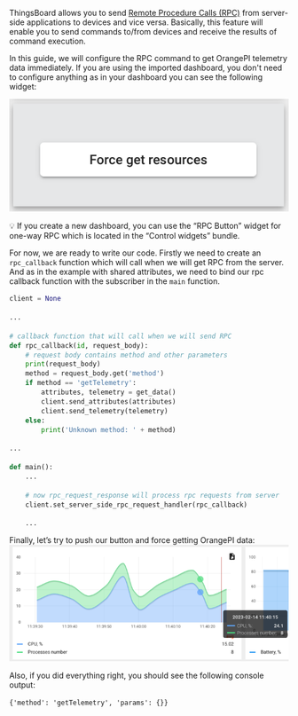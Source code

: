 ThingsBoard allows you to send [Remote Procedure Calls (RPC)](/docs/{{page.docsPrefix}}user-guide/rpc/#server-side-rpc) from server-side applications to devices and vice versa. 
Basically, this feature will enable you to send commands to/from devices and receive the results of command execution.

In this guide, we will configure the RPC command to get OrangePI telemetry data immediately. If you are 
using the imported dashboard, you don't need to configure anything as in your dashboard you can see the following widget:

![](/images/devices-library/basic/single-board-computers/one-way-rpc-widget.png)

<aside>
💡 If you create a new dashboard, you can use the “RPC Button” widget for one-way RPC  which is located in the “Control widgets” bundle.

</aside>

For now, we are ready to write our code. Firstly we need to create an `rpc_callback` function which will call when we 
will get RPC from the server. And as in the example with shared attributes, we need to bind our rpc callback function 
with the subscriber in the `main` function.

```python
client = None

...

# callback function that will call when we will send RPC
def rpc_callback(id, request_body):
    # request body contains method and other parameters
    print(request_body)
    method = request_body.get('method')
    if method == 'getTelemetry':
        attributes, telemetry = get_data()
        client.send_attributes(attributes)
        client.send_telemetry(telemetry)
    else:
        print('Unknown method: ' + method)

...

def main():
    ...

    # now rpc_request_response will process rpc requests from server
    client.set_server_side_rpc_request_handler(rpc_callback)

    ...
```

Finally, let’s try to push our button and force getting OrangePI data:
![](/images/devices-library/basic/single-board-computers/timeseries-rpc-widget.png)

Also, if you did everything right, you should see the following console output:

`{'method': 'getTelemetry', 'params': {}}`
